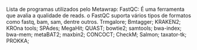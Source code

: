 Lista de programas utilizados pelo Metawrap:
FastQC: É uma ferramenta que avalia a qualidade de reads. o FastQC suporta vários tipos de formatos como fastq, bam, sam, dentre outros.
Trmgalore;
Bmtagger;
KRAKEN2;
KROna tools;
SPAdes;
MegaHit;
QUAST;
bowtie2;
samtools;
bwa-index;
bwa-mem;
metaBAT2;
maxbin2;
CONCOCT;
CheckM;
Salmon;
taxator-tk;
PROKKA;
